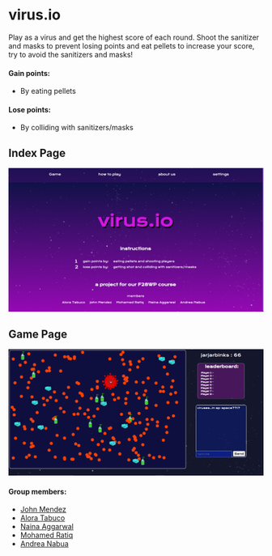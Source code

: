 # virus.io

Play as a virus and get the highest score of each round. Shoot the sanitizer and masks to prevent losing points and eat pellets to increase your score, try to avoid the sanitizers and masks! 

#### Gain points:
- By eating pellets
#### Lose points:
- By colliding with sanitizers/masks



## Index Page
![](mockup/index.png)
## Game Page
![](mockup/game.png)


#### Group members:
* [John Mendez](https://github.com/johnmendez2)
* [Alora Tabuco](https://github.com/AloraTab)
* [Naina Aggarwal](https://github.com/na2004)
* [Mohamed Ratiq](https://github.com/mrt2000HW)
* [Andrea Nabua](https://github.com/AndreaNabua)
